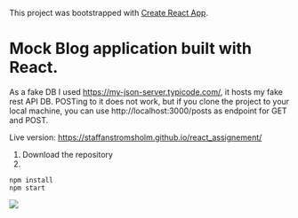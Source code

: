 This project was bootstrapped with [Create React App](https://github.com/facebook/create-react-app).

# Mock Blog application built with React.

As a fake DB I used https://my-json-server.typicode.com/, it hosts my fake rest API DB. POSTing to it does not work, but if you clone the project to your local machine, you can use http://localhost:3000/posts as endpoint for GET and POST.

Live version: https://staffanstromsholm.github.io/react_assignement/

1. Download the repository
2. 
```shell
npm install
npm start
```

![](blogApp.gif)